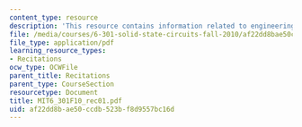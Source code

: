 ```yaml
---
content_type: resource
description: 'This resource contains information related to engineering design. '
file: /media/courses/6-301-solid-state-circuits-fall-2010/af22dd8bae50ccdb523bf8d9557bc16d_MIT6_301F10_rec01.pdf
file_type: application/pdf
learning_resource_types:
- Recitations
ocw_type: OCWFile
parent_title: Recitations
parent_type: CourseSection
resourcetype: Document
title: MIT6_301F10_rec01.pdf
uid: af22dd8b-ae50-ccdb-523b-f8d9557bc16d
---
```

